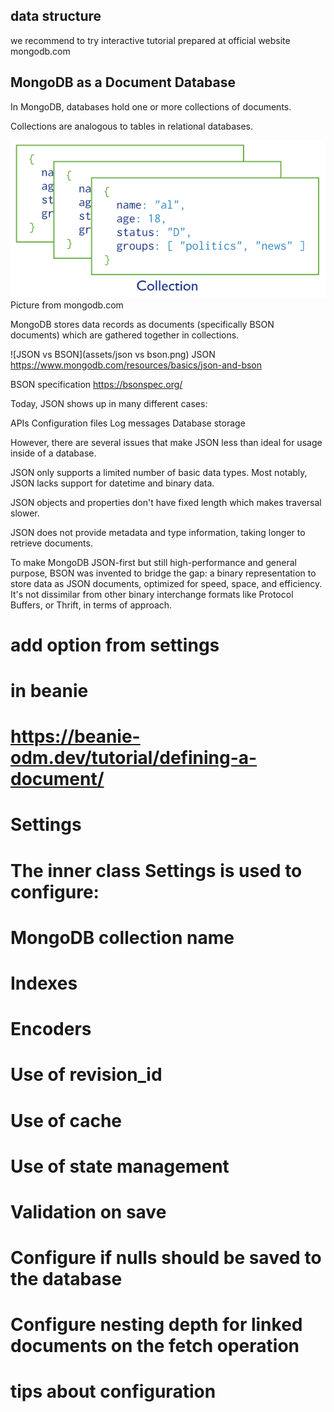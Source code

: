 ## data structure 
we recommend to try interactive tutorial prepared at official website mongodb.com
<!-- https://www.mongodb.com/docs/manual/tutorial/getting-started/ -->

## MongoDB as a Document Database

In MongoDB, databases hold one or more collections of documents.

Collections are analogous to tables in relational databases.

![Alt text](assets/collections.png)
Picture from mongodb.com

MongoDB stores data records as documents (specifically BSON documents) which are gathered together in collections.

![JSON vs BSON](assets/json vs bson.png)
JSON 
https://www.mongodb.com/resources/basics/json-and-bson

BSON specification
https://bsonspec.org/

Today, JSON shows up in many different cases:

APIs
Configuration files
Log messages
Database storage

However, there are several issues that make JSON less than ideal for usage inside of a database.

JSON only supports a limited number of basic data types. Most notably, JSON lacks support for datetime and binary data.

JSON objects and properties don't have fixed length which makes traversal slower.

JSON does not provide metadata and type information, taking longer to retrieve documents.

To make MongoDB JSON-first but still high-performance and general purpose, BSON was invented to bridge the gap: a binary representation to store data as JSON documents, optimized for speed, space, and efficiency. It's not dissimilar from other binary interchange formats like Protocol Buffers, or Thrift, in terms of approach.


# add option from settings
# in beanie
# https://beanie-odm.dev/tutorial/defining-a-document/
# Settings
# The inner class Settings is used to configure:
# MongoDB collection name
# Indexes
# Encoders
# Use of revision_id
# Use of cache
# Use of state management
# Validation on save
# Configure if nulls should be saved to the database
# Configure nesting depth for linked documents on the fetch operation


# tips about configuration


<!-- https://www.mongodb.com/docs/manual/introduction/ -->